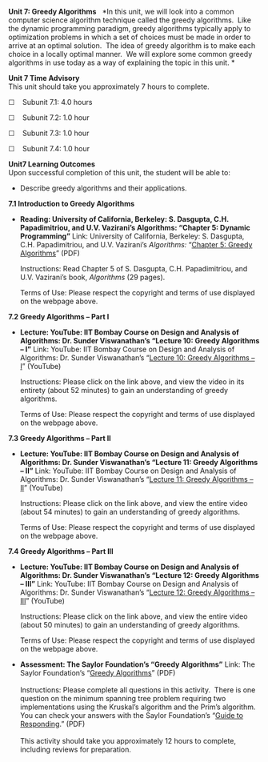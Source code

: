 **Unit 7: Greedy Algorithms** <span id="7"></span> 
*In this unit, we will look into a common computer science algorithm
technique called the greedy algorithms.  Like the dynamic programming
paradigm, greedy algorithms typically apply to optimization problems in
which a set of choices must be made in order to arrive at an optimal
solution.  The idea of greedy algorithm is to make each choice in a
locally optimal manner.  We will explore some common greedy algorithms
in use today as a way of explaining the topic in this unit. *

**Unit 7 Time Advisory**  
This unit should take you approximately 7 hours to complete.  
  
 ☐    Subunit 7.1: 4.0 hours  
  
 ☐    Subunit 7.2: 1.0 hour  
  
 ☐    Subunit 7.3: 1.0 hour  
  
 ☐    Subunit 7.4: 1.0 hour

**Unit7 Learning Outcomes**  
Upon successful completion of this unit, the student will be able to:  
  
-   Describe greedy algorithms and their applications.

**7.1 Introduction to Greedy Algorithms** <span id="7.1"></span> 
-   **Reading: University of California, Berkeley: S. Dasgupta, C.H.
    Papadimitriou, and U.V. Vazirani’s Algorithms: “Chapter 5: Dynamic
    Programming”**
    Link: University of California, Berkeley: S. Dasgupta, C.H.
    Papadimitriou, and U.V. Vazirani’s *Algorithms:* “[Chapter 5: Greedy
    Algorithms](http://novellaqalive2.mhhe.com/sites/dl/premium/0073523402/instructor/364486/Chapter5.pdf)”
    (PDF)  
      
     Instructions: Read Chapter 5 of S. Dasgupta, C.H. Papadimitriou,
    and U.V. Vazirani’s book, *Algorithms* (29 pages).  
      
     Terms of Use: Please respect the copyright and terms of use
    displayed on the webpage above.

**7.2 Greedy Algorithms – Part I** <span id="7.2"></span> 
-   **Lecture: YouTube: IIT Bombay Course on Design and Analysis of
    Algorithms: Dr. Sunder Viswanathan’s “Lecture 10: Greedy Algorithms
    – I”**
    Link: YouTube: IIT Bombay Course on Design and Analysis of
    Algorithms: Dr. Sunder Viswanathan’s “[Lecture 10: Greedy Algorithms
    – I](http://www.youtube.com/watch?v=EcT-Jt5WStw)” (YouTube)  
      
     Instructions: Please click on the link above, and view the video in
    its entirety (about 52 minutes) to gain an understanding of greedy
    algorithms.    
      
     Terms of Use: Please respect the copyright and terms of use
    displayed on the webpage above. 

**7.3 Greedy Algorithms – Part II** <span id="7.3"></span> 
-   **Lecture: YouTube: IIT Bombay Course on Design and Analysis of
    Algorithms: Dr. Sunder Viswanathan’s “Lecture 11: Greedy Algorithms
    – II”**
    Link: YouTube: IIT Bombay Course on Design and Analysis of
    Algorithms: Dr. Sunder Viswanathan’s “[Lecture 11: Greedy Algorithms
    – II](http://www.youtube.com/watch?v=L1PvJO_1f84&feature=relmfu)”
    (YouTube)  
      
     Instructions: Please click on the link above, and view the entire
    video (about 54 minutes) to gain an understanding of greedy
    algorithms.    
      
     Terms of Use: Please respect the copyright and terms of use
    displayed on the webpage above. 

**7.4 Greedy Algorithms – Part III** <span id="7.4"></span> 
-   **Lecture: YouTube: IIT Bombay Course on Design and Analysis of
    Algorithms: Dr. Sunder Viswanathan’s “Lecture 12: Greedy Algorithms
    – III”**
    Link: YouTube: IIT Bombay Course on Design and Analysis of
    Algorithms: Dr. Sunder Viswanathan’s “[Lecture 12: Greedy Algorithms
    – III](http://www.youtube.com/watch?v=srOghUgUZAQ&feature=relmfu)”
    (YouTube)  
      
     Instructions: Please click on the link above, and view the entire
    video (about 50 minutes) to gain an understanding of greedy
    algorithms.    
      
     Terms of Use: Please respect the copyright and terms of use
    displayed on the webpage above. 

-   **Assessment: The Saylor Foundation’s “Greedy Algorithms”**
    Link: The Saylor Foundation’s “[Greedy
    Algorithms](https://resources.saylor.org/archived/wp-content/uploads/2012/06/CS303-Unit7Greedy-AlgorithmsAssignment-FINAL.pdf)”
    (PDF)  
        
     Instructions: Please complete all questions in this activity.
     There is one question on the minimum spanning tree problem
    requiring two implementations using the Kruskal’s algorithm and the
    Prim’s algorithm. You can check your answers with the Saylor
    Foundation’s “[Guide to
    Responding](https://resources.saylor.org/archived/wp-content/uploads/2012/06/CS303-Unit7Greedy-AlgorithmsAnswerKey-FINAL.pdf).”
    (PDF)  
        
     This activity should take you approximately 12 hours to complete,
    including reviews for preparation.


